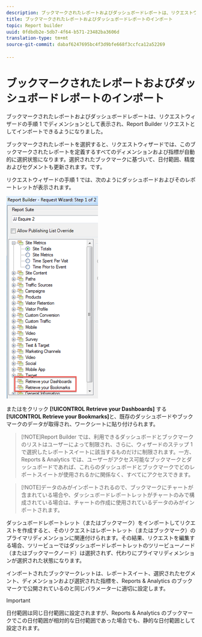 ```yaml
---
description: ブックマークされたレポートおよびダッシュボードレポートは、リクエストウィザードの手順 1 でディメンションとして表示され、Report Builder リクエストとしてインポートできるようになりました。
title: ブックマークされたレポートおよびダッシュボードレポートのインポート
topic: Report builder
uuid: 0fdbdb2e-5db7-4f64-b571-23482ba3606d
translation-type: tm+mt
source-git-commit: dabaf6247695bc4f3d9bfe668f3ccfca12a52269

---
```



# ブックマークされたレポートおよびダッシュボードレポートのインポート

ブックマークされたレポートおよびダッシュボードレポートは、リクエストウィザードの手順 1 でディメンションとして表示され、Report Builder リクエストとしてインポートできるようになりました。

ブックマークされたレポートを選択すると、リクエストウィザードでは、このブックマークされたレポートを定義するすべてのディメンションおよび指標が自動的に選択状態になります。選択されたブックマークに基づいて、日付範囲、精度およびセグメントも更新されます。です。

リクエストウィザードの手順 1 では、次のようにダッシュボードおよびそのレポートレットが表示されます。

![](assets/import_dashboard_reportlet.png)

またはをクリック **[!UICONTROL Retrieve your Dashboards]** する **[!UICONTROL Retrieve your Bookmarks]**&#x200B;と、既存のダッシュボードやブックマークのデータが取得され、ワークシートに貼り付けられます。

>[!NOTE]Report Builder では、利用できるダッシュボードとブックマークのリストはユーザーによって制限され、さらに、ウィザードのステップ 1 で選択したレポートスイートに該当するものだけに制限されます。一方、Reports &amp; Analytics では、ユーザーがアクセス可能なブックマークとダッシュボードであれば、これらのダッシュボードとブックマークでどのレポートスイートが使用されるかに関係なく、すべてにアクセスできます。

>[!NOTE]データのみがインポートされるので、ブックマークにチャートが含まれている場合や、ダッシュボードレポートレットがチャートのみで構成されている場合は、チャートの作成に使用されているデータのみがインポートされます。

ダッシュボードレポートレット（またはブックマーク）をインポートしてリクエストを作成すると、そのリクエストはレポートレット（またはブックマーク）のプライマリディメンションに関連付けられます。その結果、リクエストを編集する場合、ツリービューではダッシュボードレポートレットのツリービューノード（またはブックマークノード）は選択されず、代わりにプライマリディメンションが選択された状態になります。

インポートされたブックマークレットは、レポートスイート、選択されたセグメント、ディメンションおよび選択された指標を、Reports &amp; Analytics のブックマークで公開されているのと同じパラメーターに適切に設定します。

>[!IMPORTANT]
>
>日付範囲は同じ日付範囲に設定されますが、Reports &amp; Analytics のブックマークでこの日付範囲が相対的な日付範囲であった場合でも、静的な日付範囲として設定されます。

